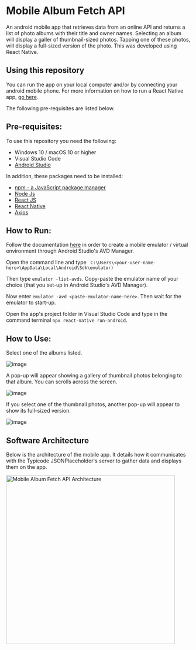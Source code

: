 # Mobile Album Fetch API
An android mobile app that retrieves data from an online API and returns a list of photo albums with their title and owner names. Selecting an album will display a galler of thumbnail-sized photos. Tapping one of these photos, will display a full-sized version of the photo. This was developed using React Native.

## Using this repository
You can run the app on your local computer and/or by connecting your android mobile phone. 
For more information on how to run a React Native app, [go here](https://reactnative.dev/docs/environment-setup).

The following pre-requisites are listed below.
## Pre-requisites:

To use this repository you need the following:
 - Windows 10 / macOS 10  or higher
 - Visual Studio Code
 - [Android Studio](https://developer.android.com/studio)

In addition, these packages need to be installed:
 - [npm - a JavaScript package manager](https://www.npmjs.com/package/npm)
 - [Node Js](https://nodejs.org/en/)
 - [React JS](https://reactjs.org/)
 - [React Native](https://reactnative.dev/)
 - [Axios](https://www.npmjs.com/package/axios) 
 
 ## How to Run:
 
 Follow the documentation [here](https://developer.android.com/studio/intro/update#sdk-manager) in order to create a mobile emulator / virtual environment through Android   Studio's AVD Manager.
 
 Open the command line and type ` C:\Users\<your-user-name-here>\AppData\Local\Android\Sdk\emulator)`
 
 Then type `emulator -list-avds`. Copy-paste the emulator name of your choice (that you set-up in Android Studio's AVD Manager).
 
 Now enter `emulator -avd <paste-emulator-name-here>`. Then wait for the emulator to start-up.
 
 Open the app's project folder in Visual Studio Code and type in the command terminal `npx react-native run-android`.
 
 ## How to Use:
 
 Select one of the albums listed.
 
 ![image](https://user-images.githubusercontent.com/53241776/139165266-d187c845-c601-4762-9d33-8fc6ef29338c.png)

 A pop-up will appear showing a gallery of thumbnail photos belonging to that album. You can scrolls across the screen.
 
 ![image](https://user-images.githubusercontent.com/53241776/139166014-8a157cb2-0791-459a-a2ad-91dfd2e471cd.png)
 
 If you select one of the thumbnail photos, another pop-up will appear to show its full-sized version.
 
 ![image](https://user-images.githubusercontent.com/53241776/139166067-3f470c18-a400-4343-8fce-f2ddede2f714.png)
 
 ## Software Architecture
 
 Below is the architecture of the mobile app. It details how it communicates with the Typicode JSONPlaceholder's server to gather data and displays them on the app.
 
 <img width="461" alt="Mobile Album Fetch API Architecture" src="https://user-images.githubusercontent.com/53241776/138982145-dc63203b-7a56-4121-ba29-96c7fb9ccd6c.png">

 

 
